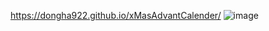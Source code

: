 https://dongha922.github.io/xMasAdvantCalender/
![image](https://github.com/Dongha922/xMasAdvantCalender/assets/79620776/5941bda4-8782-455d-b42b-712423e0a670)
